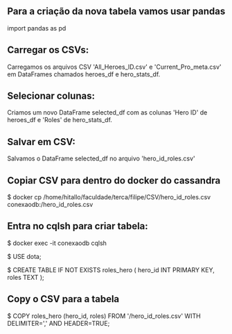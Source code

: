 ## Para a criação da nova tabela vamos usar pandas

import pandas as pd

## Carregar os CSVs:

Carregamos os arquivos CSV 'All_Heroes_ID.csv' e 'Current_Pro_meta.csv' em DataFrames chamados heroes_df e hero_stats_df.

## Selecionar colunas: 

Criamos um novo DataFrame selected_df com as colunas 'Hero ID' de heroes_df e 'Roles' de hero_stats_df.  

## Salvar em CSV: 

Salvamos o DataFrame selected_df no arquivo 'hero_id_roles.csv'

## Copiar CSV para dentro do docker do cassandra

$ docker cp /home/hitallo/faculdade/terca/filipe/CSV/hero_id_roles.csv conexaodb:/hero_id_roles.csv

## Entra no cqlsh para criar tabela:

$ docker exec -it conexaodb cqlsh

$ USE dota;

$ CREATE TABLE IF NOT EXISTS roles_hero (
    hero_id INT PRIMARY KEY,
    roles TEXT
);

## Copy o CSV para a tabela

$ COPY roles_hero (hero_id, roles) FROM '/hero_id_roles.csv' WITH DELIMITER=',' AND HEADER=TRUE;

